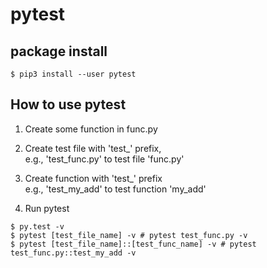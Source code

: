 # pytest

## package install

   ```
   $ pip3 install --user pytest
   ```

## How to use pytest

1. Create some function in func.py  

2. Create test file with 'test_' prefix,  
   e.g., 'test_func.py' to test file 'func.py'

3. Create function with 'test_' prefix  
   e.g., 'test_my_add' to test function 'my_add'

4. Run pytest
```
$ py.test -v
$ pytest [test_file_name] -v # pytest test_func.py -v
$ pytest [test_file_name]::[test_func_name] -v # pytest test_func.py::test_my_add -v
```
